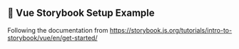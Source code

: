## 🚅  Vue Storybook Setup Example

Following the documentation from https://storybook.js.org/tutorials/intro-to-storybook/vue/en/get-started/